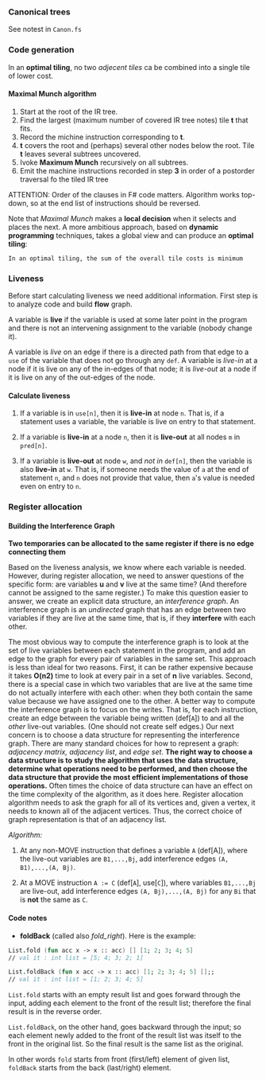 ### Canonical trees

See notest in `Canon.fs`

### Code generation

In an **optimal tiling**, no two _adjecent tiles_ ca be combined into a single tile
of lower cost.

#### Maximal Munch algorithm

1. Start at the root of the IR tree.
2. Find the largest (maximum number of covered IR tree notes) tile **t** that fits.
3. Record the michine instruction corresponding to **t**.
4. **t** covers the root and (perhaps) several other nodes below the root.
   Tile **t** leaves several subtrees uncovered.
5. Ivoke **Maximum Munch** recursively on all subtrees.
6. Emit the machine instructions recorded in step **3** in order of a
   postorder traversal fo the tiled IR tree

ATTENTION: Order of the clauses in F# code matters. Algorithm works top-down, so
at the end list of instructions should be reversed.

Note that _Maximal Munch_ makes a **local decision** when it selects and places the next.
A more ambitious approach, based on **dynamic programming** techniques, takes a global view
and can produce an **optimal tiling**:
```
In an optimal tiling, the sum of the overall tile costs is minimum
```

### Liveness

Before start calculating liveness we need additional information. First step is
to analyze code and build **flow** graph.

A variable is **live** if the variable is used at some later point in the program
and there is not an intervening assignment to the variable (nobody change it).

A variable is _live_ on an edge if there is a directed path from that
edge to a `use` of the variable that does not go through any `def`. A variable is
_live-in_ at a node if it is live on any of the in-edges of that node; it is _live-out_
at a node if it is live on any of the out-edges of the node.

#### Calculate liveness

1. If a variable is in `use[n]`, then it is **live-in** at node `n`. That is, if a statement
   uses a variable, the variable is live on entry to that statement.

2. If a variable is **live-in** at a node `n`, then it is **live-out** at all nodes `m` in `pred[n]`.

3. If a variable is **live-out** at node `w`, and _not in_ `def[n]`, then the variable is also
   **live-in** at `w`. That is, if someone needs the value of `a` at the end of statement `n`,
   and `n` does not provide that value, then `a`'s value is needed even on entry to `n`.

### Register allocation

#### Building the Interference Graph

**Two temporaries can be allocated to the same register if there is no edge connecting them**

 Based on the liveness analysis, we know where each variable is needed. However, during
register allocation, we need to answer questions of the specific form: are variables **u**
and **v** live at the same time? (And therefore cannot be assigned to the same register.)
To make this question easier to answer, we create an explicit data structure, an
_interference graph_. An interference graph is an _undirected_ graph that has an edge
between two variables if they are live at the same time, that is, if they **interfere**
with each other.

  The most obvious way to compute the interference graph is to look at the set of live
variables between each statement in the program, and add an edge to the graph for every
pair of variables in the same set. This approach is less than ideal for two
reasons. First, it can be rather expensive because it takes **O(n2)** time to look at
every pair in a set of **n** live variables. Second, there is a special case in which two
variables that are live at the same time do not actually interfere with each other: when
they both contain the same value because we have assigned one to the other.  A better way
to compute the interference graph is to focus on the writes.  That is, for each
instruction, create an edge between the variable being written (def[`A`]) to and all the
_other_ live-out variables. (One should not create self edges.)  Our next concern is to
choose a data structure for representing the interference graph. There are many standard
choices for how to represent a graph: _adjacency matrix, adjacency list_, and _edge set_.
**The right way to choose a data structure is to study the algorithm that uses the**
**data structure, determine what operations need to be performed, and then choose the**
**data structure that provide the most efficient implementations of those operations.**
Often times the choice of data structure can have an effect on the time complexity of the
algorithm, as it does here. Register allocation algorithm needs to ask the graph for all
of its vertices and, given a vertex, it needs to known all of the adjacent vertices. Thus,
the correct choice of graph representation is that of an adjacency list.

_Algorithm:_

1. At any non-MOVE instruction that defines a variable `A` (def[A]), where the live-out
   variables are `B1,...,Bj`, add interference edges `(A, B1),...,(A, Bj)`.

2. At a MOVE instruction `A := C` (def[`A`], use[`C`]), where variables `B1,...,Bj` are
   live-out, add interference edges `(A, Bj),...,(A, Bj)` for any `Bi` that is **not** the
   same as `C`.

#### Code notes

- **foldBack** (called also _fold\_right_). Here is the example:

```fsharp
List.fold (fun acc x -> x :: acc) [] [1; 2; 3; 4; 5]
// val it : int list = [5; 4; 3; 2; 1]

List.foldBack (fun x acc -> x :: acc) [1; 2; 3; 4; 5] [];;
// val it : int list = [1; 2; 3; 4; 5]
```
`List.fold` starts with an empty result list and goes forward through the input, adding each element
to the front of the result list; therefore the final result is in the reverse order.

`List.foldBack`, on the other hand, goes backward through the input; so each element newly added to
the front of the result list was itself to the front in the original list. So the final result is the
same list as the original.

In other words `fold` starts from front (first/left) element of given list, `foldBack` starts from the
back (last/right) element.